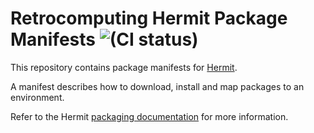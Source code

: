 # Retrocomputing Hermit Package Manifests ![(CI status)](https://github.com/zellyn/retrocomputing-hermit-packages/workflows/CI/badge.svg)

This repository contains package manifests for [Hermit](https://cashapp.github.io/hermit/).

A manifest describes how to download, install and map packages to an environment.

Refer to the Hermit [packaging documentation](https://cashapp.github.io/hermit/packaging/) for more information.
